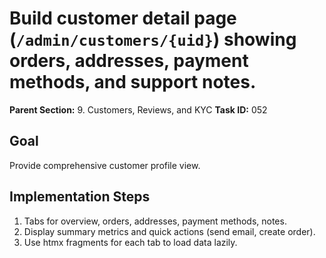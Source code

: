 # Build customer detail page (`/admin/customers/{uid}`) showing orders, addresses, payment methods, and support notes.

**Parent Section:** 9. Customers, Reviews, and KYC
**Task ID:** 052

## Goal
Provide comprehensive customer profile view.

## Implementation Steps
1. Tabs for overview, orders, addresses, payment methods, notes.
2. Display summary metrics and quick actions (send email, create order).
3. Use htmx fragments for each tab to load data lazily.
